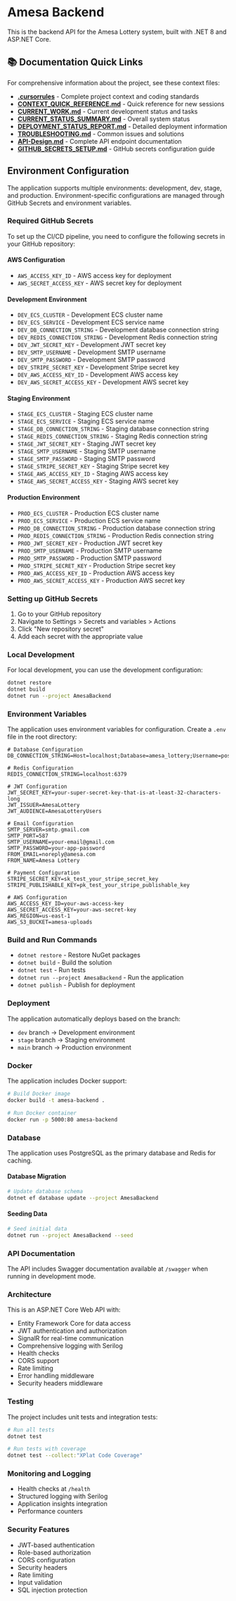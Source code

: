 # Amesa Backend

This is the backend API for the Amesa Lottery system, built with .NET 8 and ASP.NET Core.

## 📚 Documentation Quick Links

For comprehensive information about the project, see these context files:

- **[.cursorrules](.cursorrules)** - Complete project context and coding standards
- **[CONTEXT_QUICK_REFERENCE.md](CONTEXT_QUICK_REFERENCE.md)** - Quick reference for new sessions
- **[CURRENT_WORK.md](CURRENT_WORK.md)** - Current development status and tasks
- **[CURRENT_STATUS_SUMMARY.md](CURRENT_STATUS_SUMMARY.md)** - Overall system status
- **[DEPLOYMENT_STATUS_REPORT.md](DEPLOYMENT_STATUS_REPORT.md)** - Detailed deployment information
- **[TROUBLESHOOTING.md](TROUBLESHOOTING.md)** - Common issues and solutions
- **[API-Design.md](API-Design.md)** - Complete API endpoint documentation
- **[GITHUB_SECRETS_SETUP.md](GITHUB_SECRETS_SETUP.md)** - GitHub secrets configuration guide

## Environment Configuration

The application supports multiple environments: development, dev, stage, and production. Environment-specific configurations are managed through GitHub Secrets and environment variables.

### Required GitHub Secrets

To set up the CI/CD pipeline, you need to configure the following secrets in your GitHub repository:

#### AWS Configuration
- `AWS_ACCESS_KEY_ID` - AWS access key for deployment
- `AWS_SECRET_ACCESS_KEY` - AWS secret key for deployment

#### Development Environment
- `DEV_ECS_CLUSTER` - Development ECS cluster name
- `DEV_ECS_SERVICE` - Development ECS service name
- `DEV_DB_CONNECTION_STRING` - Development database connection string
- `DEV_REDIS_CONNECTION_STRING` - Development Redis connection string
- `DEV_JWT_SECRET_KEY` - Development JWT secret key
- `DEV_SMTP_USERNAME` - Development SMTP username
- `DEV_SMTP_PASSWORD` - Development SMTP password
- `DEV_STRIPE_SECRET_KEY` - Development Stripe secret key
- `DEV_AWS_ACCESS_KEY_ID` - Development AWS access key
- `DEV_AWS_SECRET_ACCESS_KEY` - Development AWS secret key

#### Staging Environment
- `STAGE_ECS_CLUSTER` - Staging ECS cluster name
- `STAGE_ECS_SERVICE` - Staging ECS service name
- `STAGE_DB_CONNECTION_STRING` - Staging database connection string
- `STAGE_REDIS_CONNECTION_STRING` - Staging Redis connection string
- `STAGE_JWT_SECRET_KEY` - Staging JWT secret key
- `STAGE_SMTP_USERNAME` - Staging SMTP username
- `STAGE_SMTP_PASSWORD` - Staging SMTP password
- `STAGE_STRIPE_SECRET_KEY` - Staging Stripe secret key
- `STAGE_AWS_ACCESS_KEY_ID` - Staging AWS access key
- `STAGE_AWS_SECRET_ACCESS_KEY` - Staging AWS secret key

#### Production Environment
- `PROD_ECS_CLUSTER` - Production ECS cluster name
- `PROD_ECS_SERVICE` - Production ECS service name
- `PROD_DB_CONNECTION_STRING` - Production database connection string
- `PROD_REDIS_CONNECTION_STRING` - Production Redis connection string
- `PROD_JWT_SECRET_KEY` - Production JWT secret key
- `PROD_SMTP_USERNAME` - Production SMTP username
- `PROD_SMTP_PASSWORD` - Production SMTP password
- `PROD_STRIPE_SECRET_KEY` - Production Stripe secret key
- `PROD_AWS_ACCESS_KEY_ID` - Production AWS access key
- `PROD_AWS_SECRET_ACCESS_KEY` - Production AWS secret key

### Setting up GitHub Secrets

1. Go to your GitHub repository
2. Navigate to Settings > Secrets and variables > Actions
3. Click "New repository secret"
4. Add each secret with the appropriate value

### Local Development

For local development, you can use the development configuration:

```bash
dotnet restore
dotnet build
dotnet run --project AmesaBackend
```

### Environment Variables

The application uses environment variables for configuration. Create a `.env` file in the root directory:

```env
# Database Configuration
DB_CONNECTION_STRING=Host=localhost;Database=amesa_lottery;Username=postgres;Password=password;Port=5432

# Redis Configuration
REDIS_CONNECTION_STRING=localhost:6379

# JWT Configuration
JWT_SECRET_KEY=your-super-secret-key-that-is-at-least-32-characters-long
JWT_ISSUER=AmesaLottery
JWT_AUDIENCE=AmesaLotteryUsers

# Email Configuration
SMTP_SERVER=smtp.gmail.com
SMTP_PORT=587
SMTP_USERNAME=your-email@gmail.com
SMTP_PASSWORD=your-app-password
FROM_EMAIL=noreply@amesa.com
FROM_NAME=Amesa Lottery

# Payment Configuration
STRIPE_SECRET_KEY=sk_test_your_stripe_secret_key
STRIPE_PUBLISHABLE_KEY=pk_test_your_stripe_publishable_key

# AWS Configuration
AWS_ACCESS_KEY_ID=your-aws-access-key
AWS_SECRET_ACCESS_KEY=your-aws-secret-key
AWS_REGION=us-east-1
AWS_S3_BUCKET=amesa-uploads
```

### Build and Run Commands

- `dotnet restore` - Restore NuGet packages
- `dotnet build` - Build the solution
- `dotnet test` - Run tests
- `dotnet run --project AmesaBackend` - Run the application
- `dotnet publish` - Publish for deployment

### Deployment

The application automatically deploys based on the branch:

- `dev` branch → Development environment
- `stage` branch → Staging environment
- `main` branch → Production environment

### Docker

The application includes Docker support:

```bash
# Build Docker image
docker build -t amesa-backend .

# Run Docker container
docker run -p 5000:80 amesa-backend
```

### Database

The application uses PostgreSQL as the primary database and Redis for caching.

#### Database Migration

```bash
# Update database schema
dotnet ef database update --project AmesaBackend
```

#### Seeding Data

```bash
# Seed initial data
dotnet run --project AmesaBackend --seed
```

### API Documentation

The API includes Swagger documentation available at `/swagger` when running in development mode.

### Architecture

This is an ASP.NET Core Web API with:
- Entity Framework Core for data access
- JWT authentication and authorization
- SignalR for real-time communication
- Comprehensive logging with Serilog
- Health checks
- CORS support
- Rate limiting
- Error handling middleware
- Security headers middleware

### Testing

The project includes unit tests and integration tests:

```bash
# Run all tests
dotnet test

# Run tests with coverage
dotnet test --collect:"XPlat Code Coverage"
```

### Monitoring and Logging

- Health checks at `/health`
- Structured logging with Serilog
- Application insights integration
- Performance counters

### Security Features

- JWT-based authentication
- Role-based authorization
- CORS configuration
- Security headers
- Rate limiting
- Input validation
- SQL injection protection
